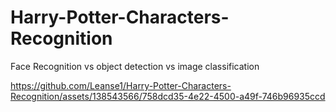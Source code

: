 # Harry-Potter-Characters-Recognition
Face Recognition vs object detection vs image classification

https://github.com/Leanse1/Harry-Potter-Characters-Recognition/assets/138543566/758dcd35-4e22-4500-a49f-746b96935ccd

